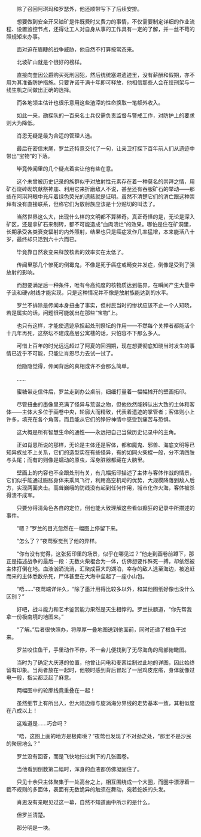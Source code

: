 　　除了召回阿琪玛和罗瑟外，他还顺带写下了后续安排。

　　想要做到安全开采铀矿是件既费时又费力的事情，不仅需要制定详细的作业流程、设置监控节点，还得让工人对自身从事的工作具有一定的了解，并一丝不苟的照规矩来办事。

　　面对迫在眉睫的战争威胁，他自然不打算按常态来。

　　北坡矿山就是个很好的榜样。

　　直接向奎因公爵购买死刑囚犯，然后统统塞进遗迹里，没有薪酬和假期，亦不用为其准备防护措施。只要许诺干满十年即可释放，他相信那些人会在绞刑架与一线生机之间做出正确的选择。

　　而各地领主估计也很乐意用这些渣滓的性命换取一笔额外收入。

　　如此一来，勘探队的一百来名士兵仅需负责监督与警戒工作，对防护上的要求则大为降低。

　　肖恩无疑是最为合适的管理人选。

　　最后在密信末尾，罗兰还特意交代了一句，让亲卫打探下百年前人们从遗迹中带出“宝物”的下落。

　　毕竟传闻里的几个疑点着实让他有些在意。

　　这个未曾被历史记录的族群似乎对放射性元素存在着一种莫名的崇拜之情，用矿石烧砖砌筑献祭神庙、利用它来折磨敌人不说，甚至还有吞服矿石的举动——那些在阿琪玛眼中充斥着绿色荧光的遗骸就是证明。虽然不清楚它们的消亡跟这种崇拜有没有直接联系，但称它们为放射族应该是十分贴切的叫法了。

　　当然世界这么大，出现什么样的文明都不算稀奇。真正奇怪的是，无论是深入矿区，还是拿矿石来制砖，都不可能造成“血肉溃烂”的效果。哪怕是住在矿洞里，长期承受各类衰变辐射的内外照射，结果也只是癌症发作几率猛增，本来能活八十岁，最终却只活到六十六而已。

　　毕竟靠自然衰变来释放核素的效率实在太低了。

　　传闻里那几个惨死的倒霉鬼，不像是死于癌症或畸变并发症，倒像是受到了强放射的影响。

　　而想要满足后一种条件，唯有令高纯度的核物质达到临界，在瞬间产生大量中子流和硬γ射线才能实现，只是这种情况并不像是放射族能达到的水平。

　　罗兰不排除是传闻本身扭曲了事实，但村民当时的惨状应该不止一个人知晓，若是属实的话，问题很可能就出在那些“宝物”上。

　　也只有这样，才能使遗迹承担起处刑祭坛的作用——不然每个关押者都能活个十几年再死，这祭坛不建成高层公寓楼的话，只怕容不下那么多人。

　　可惜上百年的时光远远超过了阿夏的回溯期，现在想要彻底知晓当时发生的事情已近乎不可能，只能让肖恩尽力去试一试了。

　　他隐隐觉得，传闻背后的真相或许不会那么简单。

　　……

　　蜜糖带走信件后，罗兰走到办公桌前，细细打量着一幅幅摊开的壁画拓印。

　　尽管扭曲的墨像里充满了怪异与荒诞之物，但他依然能辨认出大致的主体和客体——主体大多位于画卷中央，轮廓大而精致，代表着遗迹的掌管者；客体则小上许多，填充在各个角落，而且能从它们的狰狞神情中感受到痛苦与恐惧。

　　这大概是所有智慧生命的通性——永远把自己当做历史记录中的主角。

　　正如肖恩所说的那样，无论是主体还是客体，都和魔鬼、邪兽、海底文明等已知异族扯不上关系，它们的造型实在有些怪异，有的如同火柴棍一般，分不清四肢与头尾；而有的则像是蠕动的原虫，浑身脏器都藏在大脑里。

　　壁画上的内容也不全跟处刑有关，有几幅拓印描述了主体与客体作战的情景，它们似乎能通过臌胀身体来乘风飞行，利用高空机动的优势，大规模降落到敌人后方，实现两面夹击。高耸巍峨的防线没有起到任何作用，城市化作火海，客体被杀得溃不成军。

　　只要分得清角色各自的定位，倒也能大致理解这些看似癫狂的记录中所描述的事件。

　　“嗯？”罗兰的目光忽然在一幅图上停留下来。

　　“怎么了？”夜莺察觉到了他的异样。

　　“你有没有觉得，这张拓印里的场景，似乎在哪见过？”他走到画卷前蹲下，那正是描述战争的最后一段：无数火柴棍合为一体，仿佛想要作殊死一搏，却依然被主体打倒在地。血液汹涌流淌，汇聚成巨大的湖泊，幸存的敌人逃至海边，被追赶而来的主体悉数杀死，尸体甚至在大海中垒起了一座小山包。

　　“唔……”夜莺端详许久，“除了墨汁用得比较多以外，和其他图纸好像也没什么区别？”

　　好吧，战斗能力和艺术鉴赏能力果然是天生相悖的。罗兰扶额道，“你先帮我拿一份极南境的地图来。”

　　“了解。”后者很快照办，将厚厚一叠地图送到他面前，同时还递了根鱼干过来。

　　罗兰咬住鱼干，手里动作不停，不一会儿便找到了无尽海角的局部俯瞰图。

　　当时为了确定大庆港的位置，他曾让闪电和麦茜绘制过此地的详图，因此始终留有印象。当两者放在一起时，他顿时感到背后冒起了一层鸡皮疙瘩，身体就像过电一般，指尖都泛起了麻意。

　　两幅图中的轮廓线竟重叠在一起！

　　虽然细节上有所出入，但大陆边缘与旋涡海分界线的走势基本一致，其相似度在八成以上！

　　这难道是……巧合吗？

　　“唔，这图上画的地方是极南境？”夜莺也发现了不对劲之处，“那里不是沙民的聚居地么？”

　　罗兰没有回答，而是飞快地扫过剩下的几张画卷。

　　当他看到倒数第二幅时，浑身的血液都仿佛凝固住了。

　　只见十余只主体聚集于一处高台之上，相互围绕成一个大圈，而圈中漂浮着一截不规则的多面体，表面有无数诡异的触须在舞动，宛若蛇妖的头发。

　　肖恩没有亲眼见过这一幕，自然不知道画中所示的是什么。

　　但罗兰清楚。

　　那分明是一块。
